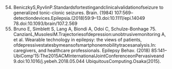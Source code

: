 54. BeniczkyS,RyvlinP.Standardsfortestingandclinicalvalidationofseizure to generalized tonic-clonic seizures. Brain. (1984) 107:569–
detectiondevices.Epilepsia.(2018)59:9–13.doi:10.1111/epi.14049 78.doi:10.1093/brain/107.2.569
55. Bruno E, Simblett S, Lang A, Biondi A, Odoi C, Schulze-Bonhage 75. CanzianL,MusolesiM.Trajectoriesofdepression:unobtrusivemonitoring
A, et al. Wearable technology in epilepsy: the views of patients, ofdepressivestatesbymeansofsmartphonemobilitytracesanalysis.In:
caregivers, and healthcare professionals. Epilepsy Behav. (2018) 85:141– UbiComp’15:The2015ACMInternationalJointConferenceonPervasiveand
9.doi:10.1016/j.yebeh.2018.05.044 UbiquitousComputing.Osaka(2015).